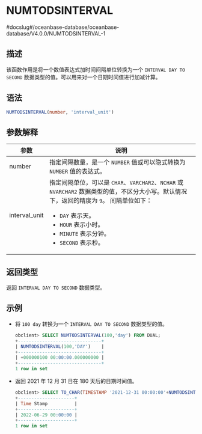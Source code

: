 NUMTODSINTERVAL 
====================================
#docslug#/oceanbase-database/oceanbase-database/V4.0.0/NUMTODSINTERVAL-1


描述 
-----------------------

该函数作用是将一个数值表达式加时间间隔单位转换为一个 `INTERVAL DAY TO SECOND` 数据类型的值。可以用来对一个日期时间值进行加减计算。

语法 
-----------------------

```sql
NUMTODSINTERVAL(number, 'interval_unit')
```



参数解释 
-------------------------



|      参数       |                                                                                                                                                                          说明                                                                                                                                                                           |
|---------------|-------------------------------------------------------------------------------------------------------------------------------------------------------------------------------------------------------------------------------------------------------------------------------------------------------------------------------------------------------|
| number        | 指定间隔数量，是一个 `NUMBER` 值或可以隐式转换为 `NUMBER` 值的表达式。                                                                                                                                                                                                                                                                                                         |
| interval_unit | 指定间隔单位，可以是 `CHAR`、`VARCHAR2`、`NCHAR` 或 `NVARCHAR2` 数据类型的值，不区分大小写。默认情况下，返回的精度为 `9`。 间隔单位如下： <ul><li> `DAY` 表示天。   </li><li> `HOUR` 表示小时。   </li><li>`MINUTE` 表示分钟。   </li><li> `SECOND` 表示秒。</li></ul>    |



返回类型 
-------------------------

返回 `INTERVAL DAY TO SECOND` 数据类型。

示例 
-----------------------

* 将 `100 day` 转换为一个 `INTERVAL DAY TO SECOND` 数据类型的值。

  ```sql
  obclient> SELECT NUMTODSINTERVAL(100,'day') FROM DUAL;
  +-------------------------------+
  | NUMTODSINTERVAL(100,'DAY')    |
  +-------------------------------+
  | +000000100 00:00:00.000000000 |
  +-------------------------------+
  1 row in set
  ```

  

* 返回 2021 年 12 月 31 日在 180 天后的日期时间值。

  ```sql
  obclient> SELECT TO_CHAR(TIMESTAMP '2021-12-31 00:00:00'+NUMTODSINTERVAL(180,'day'),'YYYY-MM-DD HH24:MI:SS') "Time Stamp" FROM DUAL;
  +---------------------+
  | Time Stamp          |
  +---------------------+
  | 2022-06-29 00:00:00 |
  +---------------------+
  1 row in set
  ```

  



